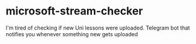 # microsoft-stream-checker
I'm tired of checking if new Uni lessons were uploaded. Telegram bot that notifies you whenever something new gets uploaded
